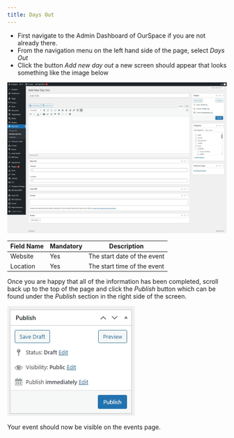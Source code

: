 ```yaml
---
title: Days Out
---
```



* First navigate to the Admin Dashboard of OurSpace if you are not already there.
* From the navigation menu on the left hand side of the page, select _Days Out_
* Click the button _Add new day out_ a new screen should appear that looks something like the image below

![alt text](../../../images/os-new-day-out.jpeg)

|Field Name       | Mandatory | Description
|-----------------|-----------|------------------------------ |
| Website     |  Yes      | The start date of the event   |
| Location      |  Yes      | The start time of the event   |


Once you are happy that all of the information has been completed, scroll back up to the top of the page and click the _Publish_ button which can be found under the _Publish_ section in the right side of the screen.

![alt text](../../../images/os-new-topic-publish.jpeg)

Your event should now be visible on the events page.